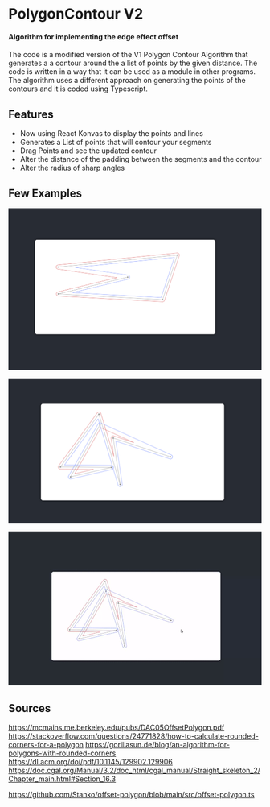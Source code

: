 # PolygonContour V2
#### Algorithm for implementing the edge effect offset

The code is a modified version of the V1 Polygon Contour Algorithm that generates a a contour around the a list of points by the given distance. The code is written in a way that it can be used as a module in other programs. The algorithm uses a different approach on generating the points of the contours and it is coded using Typescript.

## Features
- Now using React Konvas to display the points and lines
- Generates a List of points that will contour your segments
- Drag Points and see the updated contour
- Alter the distance of the padding between the segments and the contour
- Alter the radius of sharp angles

## Few Examples

![Segments with Complex Angles](/img/Example1.png)


![Segments with Complex Angles](/img/Example2.png)

![Segments with Complex Angles](/img/Example3.gif)


## Sources
<https://mcmains.me.berkeley.edu/pubs/DAC05OffsetPolygon.pdf>
<https://stackoverflow.com/questions/24771828/how-to-calculate-rounded-corners-for-a-polygon>
<https://gorillasun.de/blog/an-algorithm-for-polygons-with-rounded-corners>
<https://dl.acm.org/doi/pdf/10.1145/129902.129906>
<https://doc.cgal.org/Manual/3.2/doc_html/cgal_manual/Straight_skeleton_2/Chapter_main.html#Section_16.3>




<https://github.com/Stanko/offset-polygon/blob/main/src/offset-polygon.ts>